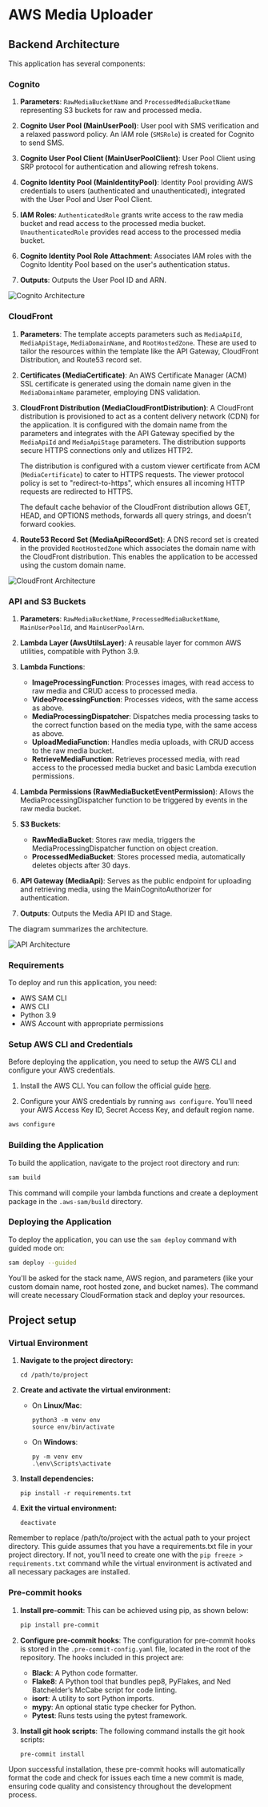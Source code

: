 # AWS Media Uploader

## Backend Architecture

This application has several components:

### Cognito

1. **Parameters**: `RawMediaBucketName` and `ProcessedMediaBucketName` representing S3 buckets for raw and processed media.

2. **Cognito User Pool (MainUserPool)**: User pool with SMS verification and a relaxed password policy. An IAM role (`SMSRole`) is created for Cognito to send SMS.

3. **Cognito User Pool Client (MainUserPoolClient)**: User Pool Client using SRP protocol for authentication and allowing refresh tokens.

4. **Cognito Identity Pool (MainIdentityPool)**: Identity Pool providing AWS credentials to users (authenticated and unauthenticated), integrated with the User Pool and User Pool Client.

5. **IAM Roles**: `AuthenticatedRole` grants write access to the raw media bucket and read access to the processed media bucket. `UnauthenticatedRole` provides read access to the processed media bucket.

6. **Cognito Identity Pool Role Attachment**: Associates IAM roles with the Cognito Identity Pool based on the user's authentication status.

7. **Outputs**: Outputs the User Pool ID and ARN.

![Cognito Architecture](docs/cognito-architecture.png)

### CloudFront

1. **Parameters**: The template accepts parameters such as `MediaApiId`, `MediaApiStage`, `MediaDomainName`, and `RootHostedZone`. These are used to tailor the resources within the template like the API Gateway, CloudFront Distribution, and Route53 record set.

2. **Certificates (MediaCertificate)**: An AWS Certificate Manager (ACM) SSL certificate is generated using the domain name given in the `MediaDomainName` parameter, employing DNS validation.

3. **CloudFront Distribution (MediaCloudFrontDistribution)**: A CloudFront distribution is provisioned to act as a content delivery network (CDN) for the application. It is configured with the domain name from the parameters and integrates with the API Gateway specified by the `MediaApiId` and `MediaApiStage` parameters. The distribution supports secure HTTPS connections only and utilizes HTTP2.

   The distribution is configured with a custom viewer certificate from ACM (`MediaCertificate`) to cater to HTTPS requests. The viewer protocol policy is set to "redirect-to-https", which ensures all incoming HTTP requests are redirected to HTTPS.

   The default cache behavior of the CloudFront distribution allows GET, HEAD, and OPTIONS methods, forwards all query strings, and doesn't forward cookies.

4. **Route53 Record Set (MediaApiRecordSet)**: A DNS record set is created in the provided `RootHostedZone` which associates the domain name with the CloudFront distribution. This enables the application to be accessed using the custom domain name.

![CloudFront Architecture](docs/cloud-front-architecture.png)

### API and S3 Buckets

1. **Parameters**: `RawMediaBucketName`, `ProcessedMediaBucketName`, `MainUserPoolId`, and `MainUserPoolArn`.

2. **Lambda Layer (AwsUtilsLayer)**: A reusable layer for common AWS utilities, compatible with Python 3.9.

3. **Lambda Functions**:

   - **ImageProcessingFunction**: Processes images, with read access to raw media and CRUD access to processed media.
   - **VideoProcessingFunction**: Processes videos, with the same access as above.
   - **MediaProcessingDispatcher**: Dispatches media processing tasks to the correct function based on the media type, with the same access as above.
   - **UploadMediaFunction**: Handles media uploads, with CRUD access to the raw media bucket.
   - **RetrieveMediaFunction**: Retrieves processed media, with read access to the processed media bucket and basic Lambda execution permissions.

4. **Lambda Permissions (RawMediaBucketEventPermission)**: Allows the MediaProcessingDispatcher function to be triggered by events in the raw media bucket.

5. **S3 Buckets**:

   - **RawMediaBucket**: Stores raw media, triggers the MediaProcessingDispatcher function on object creation.
   - **ProcessedMediaBucket**: Stores processed media, automatically deletes objects after 30 days.

6. **API Gateway (MediaApi)**: Serves as the public endpoint for uploading and retrieving media, using the MainCognitoAuthorizer for authentication.

7. **Outputs**: Outputs the Media API ID and Stage.

The diagram summarizes the architecture.

![API Architecture](docs/api-architecture.png)

### Requirements

To deploy and run this application, you need:

- AWS SAM CLI
- AWS CLI
- Python 3.9
- AWS Account with appropriate permissions

### Setup AWS CLI and Credentials

Before deploying the application, you need to setup the AWS CLI and configure your AWS credentials.

1. Install the AWS CLI. You can follow the official guide [here](https://docs.aws.amazon.com/cli/latest/userguide/cli-configure-files.html).

2. Configure your AWS credentials by running `aws configure`. You'll need your AWS Access Key ID, Secret Access Key, and default region name.

```bash
aws configure
```

### Building the Application

To build the application, navigate to the project root directory and run:

```bash
sam build
```

This command will compile your lambda functions and create a deployment package in the `.aws-sam/build` directory.

### Deploying the Application

To deploy the application, you can use the `sam deploy` command with guided mode on:

```bash
sam deploy --guided
```

You'll be asked for the stack name, AWS region, and parameters (like your custom domain name, root hosted zone, and bucket names). The command will create necessary CloudFormation stack and deploy your resources.

## Project setup

### Virtual Environment

1. **Navigate to the project directory:**

   ```
   cd /path/to/project
   ```

2. **Create and activate the virtual environment:**

   - On **Linux/Mac**:

     ```
     python3 -m venv env
     source env/bin/activate
     ```

   - On **Windows**:

     ```
     py -m venv env
     .\env\Scripts\activate
     ```

3. **Install dependencies:**

   ```
   pip install -r requirements.txt
   ```

4. **Exit the virtual environment:**

   ```
   deactivate
   ```

Remember to replace /path/to/project with the actual path to your project directory. This guide assumes that you have a requirements.txt file in your project directory. If not, you'll need to create one with the `pip freeze > requirements.txt` command while the virtual environment is activated and all necessary packages are installed.

### Pre-commit hooks

1. **Install pre-commit**: This can be achieved using pip, as shown below:

   ```bash
   pip install pre-commit
   ```

2. **Configure pre-commit hooks**: The configuration for pre-commit hooks is stored in the `.pre-commit-config.yaml` file, located in the root of the repository. The hooks included in this project are:

   - **Black**: A Python code formatter.
   - **Flake8**: A Python tool that bundles pep8, PyFlakes, and Ned Batchelder’s McCabe script for code linting.
   - **isort**: A utility to sort Python imports.
   - **mypy**: An optional static type checker for Python.
   - **Pytest**: Runs tests using the pytest framework.

3. **Install git hook scripts**: The following command installs the git hook scripts:

   ```bash
   pre-commit install
   ```

Upon successful installation, these pre-commit hooks will automatically format the code and check for issues each time a new commit is made, ensuring code quality and consistency throughout the development process.
